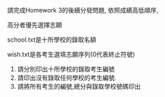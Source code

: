 請完成Homework 3的後續分發問題, 依照成績高低順序,

高分者優先選擇志願

school.txt是十所學校的錄取名額

wish.txt是各考生選填志願序列(0代表終止符號)

1. 請分別印出十所學校的錄取考生編號
2. 請印出沒有錄取任何學校的考生編號.
3. 請將所有考生的編號,總分與錄取學校號碼印出

